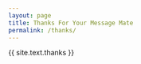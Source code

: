 ```yaml
---
layout: page
title: Thanks For Your Message Mate
permalink: /thanks/
---
```

{{ site.text.thanks }}
